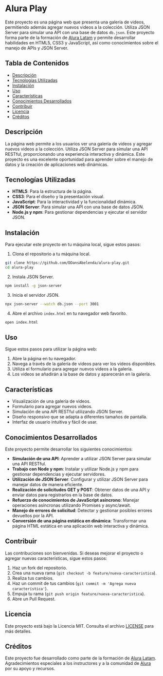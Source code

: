 # Alura Play

Este proyecto es una página web que presenta una galería de videos, permitiendo además agregar nuevos videos a la colección. Utiliza JSON Server para simular una API con una base de datos `db.json`. Este proyecto forma parte de la formación de [Alura Latam](http://www.aluracursos.com/) y permite desarrollar habilidades en HTML5, CSS3 y JavaScript, así como conocimientos sobre el manejo de APIs y JSON Server.

## Tabla de Contenidos

- [Descripción](#descripción)
- [Tecnologías Utilizadas](#tecnologías-utilizadas)
- [Instalación](#instalación)
- [Uso](#uso)
- [Características](#características)
- [Conocimientos Desarrollados](#conocimientos-desarrollados)
- [Contribuir](#contribuir)
- [Licencia](#licencia)
- [Créditos](#créditos)

## Descripción

La página web permite a los usuarios ver una galería de videos y agregar nuevos videos a la colección. Utiliza JSON Server para simular una API RESTful, proporcionando una experiencia interactiva y dinámica. Este proyecto es una excelente oportunidad para aprender sobre el manejo de datos y la creación de aplicaciones web dinámicas.

## Tecnologías Utilizadas

- **HTML5**: Para la estructura de la página.
- **CSS3**: Para el diseño y la presentación visual.
- **JavaScript**: Para la interactividad y la funcionalidad dinámica.
- **JSON Server**: Para simular una API con una base de datos JSON.
- **Node.js y npm**: Para gestionar dependencias y ejecutar el servidor JSON.

## Instalación

Para ejecutar este proyecto en tu máquina local, sigue estos pasos:

1. Clona el repositorio a tu máquina local.

```bash
git clone https://github.com/DDansAbelenda/alura-play.git
cd alura-play
```

2. Instala JSON Server.

```bash
npm install -g json-server
```

3. Inicia el servidor JSON.

```bash
npx json-server --watch db.json --port 3001
```

4. Abre el archivo `index.html` en tu navegador web favorito.

```bash
open index.html
```

## Uso

Sigue estos pasos para utilizar la página web:

1. Abre la página en tu navegador.
2. Navega a través de la galería de videos para ver los videos disponibles.
3. Utiliza el formulario para agregar nuevos videos a la galería.
4. Los videos se añadirán a la base de datos y aparecerán en la galería.

## Características

- Visualización de una galería de videos.
- Formulario para agregar nuevos videos.
- Simulación de una API RESTful utilizando JSON Server.
- Diseño responsivo que se adapta a diferentes tamaños de pantalla.
- Interfaz de usuario intuitiva y fácil de usar.

## Conocimientos Desarrollados

Este proyecto permite desarrollar los siguientes conocimientos:

- **Simulación de una API**: Aprender a utilizar JSON Server para simular una API RESTful.
- **Trabajo con Node y npm**: Instalar y utilizar Node.js y npm para gestionar dependencias y ejecutar servidores.
- **Utilización de JSON Server**: Configurar y utilizar JSON Server para manejar datos de manera eficiente.
- **Realización de solicitudes GET y POST**: Obtener datos de una API y enviar datos para registrarlos en la base de datos.
- **Refuerzo de conocimientos de JavaScript asíncrono**: Manejar operaciones asíncronas utilizando Promises y async/await.
- **Manejo de errores de solicitud**: Detectar y gestionar posibles errores devueltos por la API.
- **Conversión de una página estática en dinámica**: Transformar una página HTML estática en una aplicación web interactiva y dinámica.

## Contribuir

Las contribuciones son bienvenidas. Si deseas mejorar el proyecto o agregar nuevas características, sigue estos pasos:

1. Haz un fork del repositorio.
2. Crea una nueva rama (`git checkout -b feature/nueva-caracteristica`).
3. Realiza tus cambios.
4. Haz un commit de tus cambios (`git commit -m 'Agrega nueva característica'`).
5. Empuja tu rama (`git push origin feature/nueva-caracteristica`).
6. Abre un Pull Request.

## Licencia

Este proyecto está bajo la Licencia MIT. Consulta el archivo [LICENSE](LICENSE) para más detalles.

## Créditos

Este proyecto fue desarrollado como parte de la formación de [Alura Latam](http://www.aluracursos.com/). Agradecimientos especiales a los instructores y a la comunidad de [Alura](http://www.aluracursos.com/) por su apoyo y recursos.